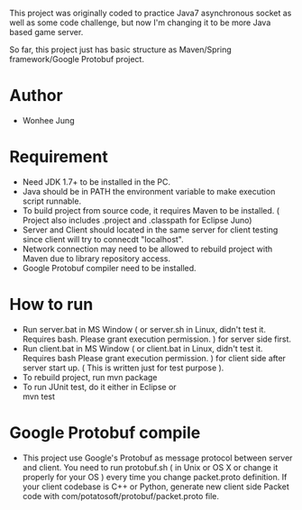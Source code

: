 This project was originally coded to practice Java7 asynchronous socket as well as some code challenge,
but now I'm changing it to be more Java based game server.

So far, this project just has basic structure as Maven/Spring framework/Google Protobuf project.

# Author

* Wonhee Jung

# Requirement

* Need JDK 1.7+ to be installed in the PC.
* Java should be in PATH the environment variable to make execution script runnable.
* To build project from source code, it requires Maven to be installed. ( Project also includes .project and .classpath for Eclipse Juno)
* Server and Client should located in the same server for client testing since client will try to connecdt "localhost".
* Network connection may need to be allowed to rebuild project with Maven due to library repository access.
* Google Protobuf compiler need to be installed.     


# How to run

* Run server.bat in MS Window ( or server.sh in Linux, didn't test it. Requires bash. Please grant execution permission. ) for server side first.
* Run client.bat in MS Window ( or client.bat in Linux, didn't test it. Requires bash Please grant execution permission. ) for client side after server start up. ( This is written just for test purpose ).
* To rebuild project, run 
      mvn package
* To run JUnit test, do it either in Eclipse or  
      mvn test
      
 
# Google Protobuf compile
 
 * This project use Google's Protobuf as message protocol between server and client. 
 You need to run protobuf.sh ( in Unix or OS X or change it properly for your OS ) every time you change packet.proto definition.
 If your client codebase is C++ or Python, generate new client side Packet code with com/potatosoft/protobuf/packet.proto file.